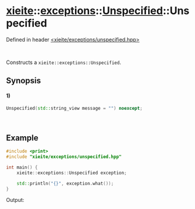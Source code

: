 # [xieite](../../../../../../xieite.md)\:\:[exceptions](../../../../../../exceptions.md)\:\:[Unspecified](../../../../unspecified.md)\:\:Unspecified
Defined in header [<xieite/exceptions/unspecified.hpp>](../../../../../../../include/xieite/exceptions/unspecified.hpp)

&nbsp;

Constructs a `xieite::exceptions::Unspecified`.

## Synopsis
#### 1)
```cpp
Unspecified(std::string_view message = "") noexcept;
```

&nbsp;

## Example
```cpp
#include <print>
#include "xieite/exceptions/unspecified.hpp"

int main() {
    xieite::exceptions::Unspecified exception;

    std::println("{}", exception.what());
}
```
Output:
```

```
